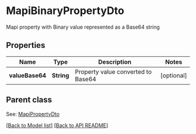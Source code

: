 
# MapiBinaryPropertyDto

Mapi property with Binary value represented as a Base64 string             

## Properties
Name | Type | Description | Notes
------------ | ------------- | ------------- | -------------
**valueBase64** | **String** | Property value converted to Base64              |  [optional]

## Parent class

See: [MapiPropertyDto](MapiPropertyDto.md)



[[Back to Model list]](Models.md) [[Back to API README]](README.md)


